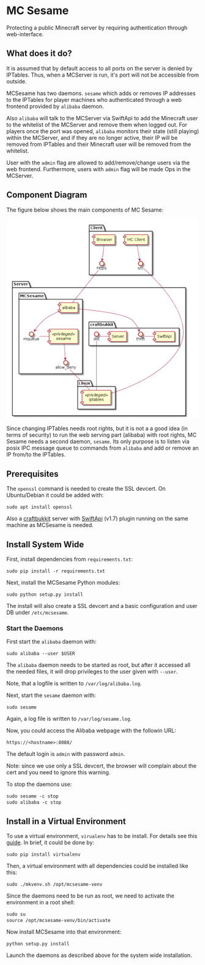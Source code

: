 # MC Sesame
Protecting a public Minecraft server by requiring authentication through web-interface.

## What does it do?

It is assumed that by default access to all ports on the server is denied by IPTables. 
Thus, when a MCServer is run, it's port will not be accessible from outside. 

MCSesame has two daemons. ``sesame`` which adds or removes IP addresses to the IPTables
for player machines who authenticated through a web frontend provided by ``alibaba`` daemon.

Also ``alibaba`` will talk to the MCServer via SwiftApi to add the Minecraft user to the
whitelist of the MCServer and remove them when logged out. For players once the port was 
opened, ``alibaba`` monitors their state (still playing) within the MCServer, and if they 
are no longer active, their IP will be removed from IPTables and their Minecraft user will 
be removed from the whitelist. 

User with the ``admin`` flag are allowed to add/remove/change users via the web frontend. 
Furthermore, users with ``admin`` flag will be made Ops in the MCServer.

## Component Diagram

The figure below shows the main components of MC Sesame:

![components](./doc/uml/mcsesame_components.png "MC Sesame Component Diagram")

Since changing IPTables needs root rights, but it is not a a good idea (in terms of security)
to run the web serving part (alibaba) with root rights, MC Sesame needs a second daemon, ``sesame``.
Its only purpose is to listen via posix IPC message queue to commands from ``alibaba`` and add or 
remove an IP from/to the IPTables. 

## Prerequisites

The ``openssl`` command is needed to create the SSL devcert. On Ubuntu/Debian it could
be added with:

    sudo apt install openssl

Also a [craftbukkit](https://getbukkit.org/craftbukkit) server with 
[SwiftApi](https://dev.bukkit.org/projects/swiftapi) (v1.7) plugin running 
on the same machine as MCSesame is needed.

## Install System Wide
    
First, install dependencies from ``requirements.txt``:

    sudo pip install -r requirements.txt

Next, install the MCSesame Python modules:

    sudo python setup.py install
    
The install will also create a SSL devcert and a basic configuration and user DB under
``/etc/mcsesame``.

### Start the Daemons

First start the ``alibaba`` daemon with:

    sudo alibaba --user $USER
    
The ``alibaba`` daemon needs to be started as root, but after it accessed all the needed
files, it will drop privileges to the user given with ``--user``.

Note, that a logfile is written to ``/var/log/alibaba.log``.

Next, start the ``sesame`` daemon with:

    sudo sesame

Again, a log file is written to ``/var/log/sesame.log``.
    
Now, you could access the Alibaba webpage with the followin URL:
    
    https://<hostname>:8088/
    
The default login is ``admin`` with password ``admin``.

Note: since we use only a SSL devcert, the browser will complain about
the cert and you need to ignore this warning.

To stop the daemons use:

    sudo sesame -c stop
    sudo alibaba -c stop

## Install in a Virtual Environment

To use a virtual environment, ``virualenv`` has to be install. For details 
see this [guide](http://docs.python-guide.org/en/latest/dev/virtualenvs/). 
In brief, it could be done by:

    sudo pip install virtualenv

Then, a virtual environment with all dependencies could be installed like this:

    sudo ./mkvenv.sh /opt/mcsesame-venv
    
Since the daemons need to be run as root, we need to activate the environment in
a root shell:
    
    sudo su
    source /opt/mcsesame-venv/bin/activate
    
Now install MCSesame into that environment:

    python setup.py install

Launch the daemons as described above for the system wide installation. 
